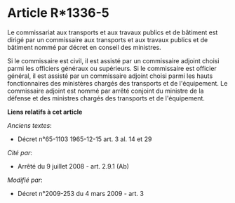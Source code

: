 # Article R*1336-5

Le commissariat aux transports et aux travaux publics et de bâtiment est dirigé par un commissaire aux transports et aux
travaux publics et de bâtiment nommé par décret en conseil des ministres. 

Si le commissaire est civil, il est assisté par un commissaire adjoint choisi parmi les officiers généraux ou supérieurs. Si
le commissaire est officier général, il est assisté par un commissaire adjoint choisi parmi les hauts fonctionnaires des
ministères chargés des transports et de l'équipement. Le commissaire adjoint est nommé par arrêté conjoint du ministre de la
défense et des ministres chargés des transports et de l'équipement.

**Liens relatifs à cet article**

_Anciens textes_:

  - Décret n°65-1103 1965-12-15 art. 3 al. 14 et 29

_Cité par_:

  - Arrêté du 9 juillet 2008 - art. 2.9.1 (Ab)

_Modifié par_:

  - Décret n°2009-253 du 4 mars 2009 - art. 3
